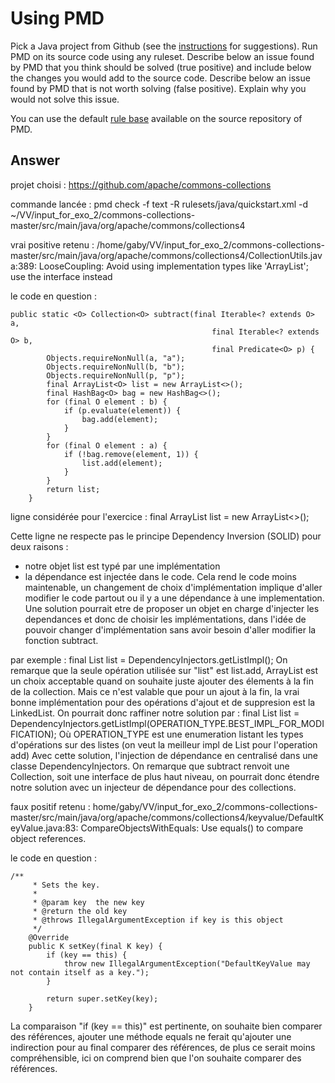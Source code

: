 # Using PMD

Pick a Java project from Github (see the [instructions](../sujet.md) for suggestions). Run PMD on its source code using any ruleset. Describe below an issue found by PMD that you think should be solved (true positive) and include below the changes you would add to the source code. Describe below an issue found by PMD that is not worth solving (false positive). Explain why you would not solve this issue.

You can use the default [rule base](https://github.com/pmd/pmd/blob/master/pmd-java/src/main/resources/rulesets/java/quickstart.xml) available on the source repository of PMD.

## Answer


projet choisi : https://github.com/apache/commons-collections

commande lancée : pmd check -f text -R rulesets/java/quickstart.xml -d ~/VV/input_for_exo_2/commons-collections-master/src/main/java/org/apache/commons/collections4

vrai positive retenu : /home/gaby/VV/input_for_exo_2/commons-collections-master/src/main/java/org/apache/commons/collections4/CollectionUtils.java:389:	LooseCoupling:	Avoid using implementation types like 'ArrayList'; use the interface instead

le code en question : 

```
public static <O> Collection<O> subtract(final Iterable<? extends O> a,
                                             final Iterable<? extends O> b,
                                             final Predicate<O> p) {
        Objects.requireNonNull(a, "a");
        Objects.requireNonNull(b, "b");
        Objects.requireNonNull(p, "p");
        final ArrayList<O> list = new ArrayList<>();
        final HashBag<O> bag = new HashBag<>();
        for (final O element : b) {
            if (p.evaluate(element)) {
                bag.add(element);
            }
        }
        for (final O element : a) {
            if (!bag.remove(element, 1)) {
                list.add(element);
            }
        }
        return list;
    }
```    
ligne considérée pour l'exercice : final ArrayList<O> list = new ArrayList<>();

Cette ligne ne respecte pas le principe Dependency Inversion (SOLID) pour deux raisons : 
- notre objet list est typé par une implémentation
- la dépendance est injectée dans le code.
Cela rend le code moins maintenable, un changement de choix d'implémentation implique d'aller modifier le code partout ou il y a une dépendance à une implementation.
Une solution pourrait etre de proposer un objet en charge d'injecter les dependances et donc de choisir les implémentations, dans l'idée de pouvoir changer d'implémentation sans
avoir besoin d'aller modifier la fonction subtract.

par exemple : final List<O> list = DependencyInjectors.getListImpl();
On remarque que la seule opération utilisée sur "list" est list.add, ArrayList est un choix acceptable quand on souhaite juste ajouter des élements à la fin de la collection.
Mais ce n'est valable que pour un ajout à la fin, la vrai bonne implémentation pour des opérations d'ajout et de suppresion est la LinkedList.
On pourrait donc raffiner notre solution par : final List<O> list = DependencyInjectors.getListImpl(OPERATION_TYPE.BEST_IMPL_FOR_MODIFICATION);
Où OPERATION_TYPE est une enumeration listant les types d'opérations sur des listes (on veut la meilleur impl de List pour l'operation add)
Avec cette solution, l'injection de dépendance en centralisé dans une classe DependencyInjectors.
On remarque que subtract renvoit une Collection, soit une interface de plus haut niveau, on pourrait donc étendre notre solution avec un injecteur de dépendance pour des collections.





faux positif retenu : home/gaby/VV/input_for_exo_2/commons-collections-master/src/main/java/org/apache/commons/collections4/keyvalue/DefaultKeyValue.java:83:	CompareObjectsWithEquals:	Use equals() to compare object references.

le code en question :
```
/**
     * Sets the key.
     *
     * @param key  the new key
     * @return the old key
     * @throws IllegalArgumentException if key is this object
     */
    @Override
    public K setKey(final K key) {
        if (key == this) {
            throw new IllegalArgumentException("DefaultKeyValue may not contain itself as a key.");
        }

        return super.setKey(key);
    }
 ```   
    
La comparaison  "if (key == this)" est pertinente, on souhaite bien comparer des références, ajouter une méthode equals ne ferait qu'ajouter une indirection pour au
final comparer des références, de plus ce serait moins compréhensible, ici on comprend bien que l'on souhaite comparer des références.


